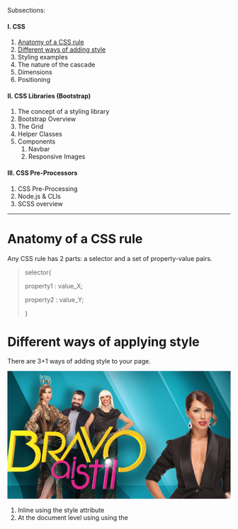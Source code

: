 Subsections:



#### I. CSS

1. [Anatomy of a CSS rule](#cssRuleAnatomy)
2. [Different ways of adding style](#waysOfStyling)
3. Styling examples
4. The nature of the cascade
5. Dimensions
6. Positioning

#### II. CSS Libraries (Bootstrap)

1. The concept of a styling library
2. Bootstrap Overview
3. The Grid
4. Helper Classes
5. Components
   1. Navbar
   2. Responsive Images

#### III. CSS Pre-Processors

1. CSS Pre-Processing
2. Node.js & CLIs
3. SCSS overview



------



<h1 id="cssRuleAnatomy">Anatomy of a CSS rule</h1>



Any CSS rule has 2 parts: a selector and a set of property-value pairs.



> selector{
>
> property1 : value_X;
>
> property2 : value_Y;
>
> }



<h1 id="waysOfStyling">Different ways of applying style</h1>



There are 3+1 ways of adding style to your page.



![](_img/bravo-ai-stil.png)





1. Inline using the style attribute
2. At the document level using using the <style> tag
3. Using an external CSS file
4. Altering the DOM using JavaScript





